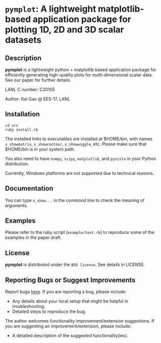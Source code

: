 
# `pymplot`: A lightweight matplotlib-based application package for plotting 1D, 2D and 3D scalar datasets

## Description

**pymplot** is a lightweight python + matplotlib based application package for efficiently generating high-quality plots for multi-dimensional scalar data. See our paper for further details. 

LANL C number: C20105

Author: Kai Gao @ EES-17, LANL

## Installation

	cd src
	ruby install.rb
	
The installed links to executables are installed at $HOME/bin, with names `x_showmatrix`, `x_showcontour`, `x_showwiggle`, etc. Please make sure that $HOME/bin is in your system path. 

You also need to have `numpy`, `scipy`, `matplotlib`, and `pyvista` in your Python distribution. 

Currently, Windows platforms are not supported due to technical reasons. 

## Documentation
You can type `x_show...` in the commond line to check the meaning of arguments. 

## Examples

Please refer to the ruby script (`example/test.rb`) to reproduce some of the examples in the paper draft.

## License

**pymplot** is distributed under the `BSD license`. See details in LICENSE. 


## Reporting Bugs or Suggest Improvements

Report bugs [here](https://github.com/lanl/pymplot/issues). If you are reporting a bug, please include:

* Any details about your local setup that might be helpful in troubleshooting.
* Detailed steps to reproduce the bug.

The author welcomes functionality improvement/extension suggestions. If you are suggesting an improvement/extension, please include:

* A detailed description of the suggested functionality(ies).

